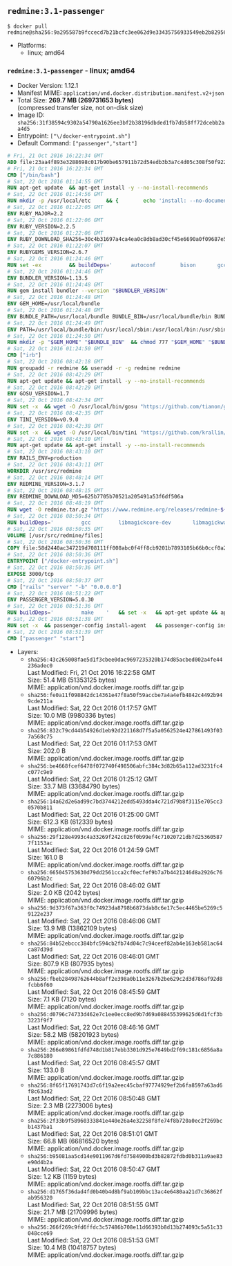 ## `redmine:3.1-passenger`

```console
$ docker pull redmine@sha256:9a295587b9fccecd7b21bcfc3ee062d9e33435756933549eb2b829568f942a38
```

-	Platforms:
	-	linux; amd64

### `redmine:3.1-passenger` - linux; amd64

-	Docker Version: 1.12.1
-	Manifest MIME: `application/vnd.docker.distribution.manifest.v2+json`
-	Total Size: **269.7 MB (269731653 bytes)**  
	(compressed transfer size, not on-disk size)
-	Image ID: `sha256:31f38594c9302a54790a1626ee3bf2b38196dbded1fb7db58ff72dcebb2aa4d5`
-	Entrypoint: `["\/docker-entrypoint.sh"]`
-	Default Command: `["passenger","start"]`

```dockerfile
# Fri, 21 Oct 2016 16:22:34 GMT
ADD file:23aa4f893e3288698c017b90be657911b72d54edb3b3a7c4d05c308f50f9228f in / 
# Fri, 21 Oct 2016 16:22:34 GMT
CMD ["/bin/bash"]
# Sat, 22 Oct 2016 01:14:55 GMT
RUN apt-get update 	&& apt-get install -y --no-install-recommends 		bzip2 		ca-certificates 		libffi-dev 		libgdbm3 		libssl-dev 		libyaml-dev 		procps 		zlib1g-dev 	&& rm -rf /var/lib/apt/lists/*
# Sat, 22 Oct 2016 01:14:56 GMT
RUN mkdir -p /usr/local/etc 	&& { 		echo 'install: --no-document'; 		echo 'update: --no-document'; 	} >> /usr/local/etc/gemrc
# Sat, 22 Oct 2016 01:22:05 GMT
ENV RUBY_MAJOR=2.2
# Sat, 22 Oct 2016 01:22:06 GMT
ENV RUBY_VERSION=2.2.5
# Sat, 22 Oct 2016 01:22:06 GMT
ENV RUBY_DOWNLOAD_SHA256=30c4b31697a4ca4ea0c8db8ad30cf45e6690a0f09687e5d483c933c03ca335e3
# Sat, 22 Oct 2016 01:22:07 GMT
ENV RUBYGEMS_VERSION=2.6.7
# Sat, 22 Oct 2016 01:24:46 GMT
RUN set -ex 		&& buildDeps=' 		autoconf 		bison 		gcc 		libbz2-dev 		libgdbm-dev 		libglib2.0-dev 		libncurses-dev 		libreadline-dev 		libxml2-dev 		libxslt-dev 		make 		ruby 		wget 	' 	&& apt-get update 	&& apt-get install -y --no-install-recommends $buildDeps 	&& rm -rf /var/lib/apt/lists/* 		&& wget -O ruby.tar.gz "https://cache.ruby-lang.org/pub/ruby/$RUBY_MAJOR/ruby-$RUBY_VERSION.tar.gz" 	&& echo "$RUBY_DOWNLOAD_SHA256 *ruby.tar.gz" | sha256sum -c - 		&& mkdir -p /usr/src/ruby 	&& tar -xzf ruby.tar.gz -C /usr/src/ruby --strip-components=1 	&& rm ruby.tar.gz 		&& cd /usr/src/ruby 		&& { 		echo '#define ENABLE_PATH_CHECK 0'; 		echo; 		cat file.c; 	} > file.c.new 	&& mv file.c.new file.c 		&& autoconf 	&& ./configure --disable-install-doc 	&& make -j"$(nproc)" 	&& make install 		&& apt-get purge -y --auto-remove $buildDeps 	&& cd / 	&& rm -r /usr/src/ruby 		&& gem update --system "$RUBYGEMS_VERSION"
# Sat, 22 Oct 2016 01:24:46 GMT
ENV BUNDLER_VERSION=1.13.5
# Sat, 22 Oct 2016 01:24:48 GMT
RUN gem install bundler --version "$BUNDLER_VERSION"
# Sat, 22 Oct 2016 01:24:48 GMT
ENV GEM_HOME=/usr/local/bundle
# Sat, 22 Oct 2016 01:24:48 GMT
ENV BUNDLE_PATH=/usr/local/bundle BUNDLE_BIN=/usr/local/bundle/bin BUNDLE_SILENCE_ROOT_WARNING=1 BUNDLE_APP_CONFIG=/usr/local/bundle
# Sat, 22 Oct 2016 01:24:49 GMT
ENV PATH=/usr/local/bundle/bin:/usr/local/sbin:/usr/local/bin:/usr/sbin:/usr/bin:/sbin:/bin
# Sat, 22 Oct 2016 01:24:50 GMT
RUN mkdir -p "$GEM_HOME" "$BUNDLE_BIN" 	&& chmod 777 "$GEM_HOME" "$BUNDLE_BIN"
# Sat, 22 Oct 2016 01:24:50 GMT
CMD ["irb"]
# Sat, 22 Oct 2016 08:42:18 GMT
RUN groupadd -r redmine && useradd -r -g redmine redmine
# Sat, 22 Oct 2016 08:42:29 GMT
RUN apt-get update && apt-get install -y --no-install-recommends 		ca-certificates 		wget 	&& rm -rf /var/lib/apt/lists/*
# Sat, 22 Oct 2016 08:42:29 GMT
ENV GOSU_VERSION=1.7
# Sat, 22 Oct 2016 08:42:34 GMT
RUN set -x 	&& wget -O /usr/local/bin/gosu "https://github.com/tianon/gosu/releases/download/$GOSU_VERSION/gosu-$(dpkg --print-architecture)" 	&& wget -O /usr/local/bin/gosu.asc "https://github.com/tianon/gosu/releases/download/$GOSU_VERSION/gosu-$(dpkg --print-architecture).asc" 	&& export GNUPGHOME="$(mktemp -d)" 	&& gpg --keyserver ha.pool.sks-keyservers.net --recv-keys B42F6819007F00F88E364FD4036A9C25BF357DD4 	&& gpg --batch --verify /usr/local/bin/gosu.asc /usr/local/bin/gosu 	&& rm -r "$GNUPGHOME" /usr/local/bin/gosu.asc 	&& chmod +x /usr/local/bin/gosu 	&& gosu nobody true
# Sat, 22 Oct 2016 08:42:35 GMT
ENV TINI_VERSION=v0.9.0
# Sat, 22 Oct 2016 08:42:38 GMT
RUN set -x 	&& wget -O /usr/local/bin/tini "https://github.com/krallin/tini/releases/download/$TINI_VERSION/tini" 	&& wget -O /usr/local/bin/tini.asc "https://github.com/krallin/tini/releases/download/$TINI_VERSION/tini.asc" 	&& export GNUPGHOME="$(mktemp -d)" 	&& gpg --keyserver ha.pool.sks-keyservers.net --recv-keys 6380DC428747F6C393FEACA59A84159D7001A4E5 	&& gpg --batch --verify /usr/local/bin/tini.asc /usr/local/bin/tini 	&& rm -r "$GNUPGHOME" /usr/local/bin/tini.asc 	&& chmod +x /usr/local/bin/tini 	&& tini -h
# Sat, 22 Oct 2016 08:43:10 GMT
RUN apt-get update && apt-get install -y --no-install-recommends 		imagemagick 		libmysqlclient18 		libpq5 		libsqlite3-0 				bzr 		git 		mercurial 		openssh-client 		subversion 	&& rm -rf /var/lib/apt/lists/*
# Sat, 22 Oct 2016 08:43:10 GMT
ENV RAILS_ENV=production
# Sat, 22 Oct 2016 08:43:11 GMT
WORKDIR /usr/src/redmine
# Sat, 22 Oct 2016 08:48:14 GMT
ENV REDMINE_VERSION=3.1.7
# Sat, 22 Oct 2016 08:48:15 GMT
ENV REDMINE_DOWNLOAD_MD5=625b7705b70521a205491a53f6df506a
# Sat, 22 Oct 2016 08:48:19 GMT
RUN wget -O redmine.tar.gz "https://www.redmine.org/releases/redmine-${REDMINE_VERSION}.tar.gz" 	&& echo "$REDMINE_DOWNLOAD_MD5 redmine.tar.gz" | md5sum -c - 	&& tar -xvf redmine.tar.gz --strip-components=1 	&& rm redmine.tar.gz files/delete.me log/delete.me 	&& mkdir -p tmp/pdf public/plugin_assets 	&& chown -R redmine:redmine ./
# Sat, 22 Oct 2016 08:50:34 GMT
RUN buildDeps=' 		gcc 		libmagickcore-dev 		libmagickwand-dev 		libmysqlclient-dev 		libpq-dev 		libsqlite3-dev 		make 		patch 	' 	&& set -ex 	&& apt-get update && apt-get install -y $buildDeps --no-install-recommends 	&& rm -rf /var/lib/apt/lists/* 	&& bundle install --without development test 	&& for adapter in mysql2 postgresql sqlite3; do 		echo "$RAILS_ENV:" > ./config/database.yml; 		echo "  adapter: $adapter" >> ./config/database.yml; 		bundle install --without development test; 	done 	&& rm ./config/database.yml 	&& apt-get purge -y --auto-remove $buildDeps
# Sat, 22 Oct 2016 08:50:35 GMT
VOLUME [/usr/src/redmine/files]
# Sat, 22 Oct 2016 08:50:36 GMT
COPY file:58d2440ac347219d708111ff008abc0f4ff8cb9201b7893105b66b0ccf0a2521 in / 
# Sat, 22 Oct 2016 08:50:36 GMT
ENTRYPOINT ["/docker-entrypoint.sh"]
# Sat, 22 Oct 2016 08:50:36 GMT
EXPOSE 3000/tcp
# Sat, 22 Oct 2016 08:50:37 GMT
CMD ["rails" "server" "-b" "0.0.0.0"]
# Sat, 22 Oct 2016 08:51:22 GMT
ENV PASSENGER_VERSION=5.0.30
# Sat, 22 Oct 2016 08:51:36 GMT
RUN buildDeps=' 		make 	' 	&& set -x 	&& apt-get update && apt-get install -y --no-install-recommends $buildDeps && rm -rf /var/lib/apt/lists/* 	&& gem install passenger --version "$PASSENGER_VERSION" 	&& apt-get purge -y --auto-remove $buildDeps
# Sat, 22 Oct 2016 08:51:38 GMT
RUN set -x 	&& passenger-config install-agent 	&& passenger-config install-standalone-runtime
# Sat, 22 Oct 2016 08:51:39 GMT
CMD ["passenger" "start"]
```

-	Layers:
	-	`sha256:43c265008fae5d1f3cbee0dac9697235320b174d85acbed002a4fe44236adec0`  
		Last Modified: Fri, 21 Oct 2016 16:22:58 GMT  
		Size: 51.4 MB (51353125 bytes)  
		MIME: application/vnd.docker.image.rootfs.diff.tar.gzip
	-	`sha256:fe0a11f098842dc14361e47f8a50f59accbe7a4a4efb4842c4492b949cde211a`  
		Last Modified: Sat, 22 Oct 2016 01:17:57 GMT  
		Size: 10.0 MB (9980336 bytes)  
		MIME: application/vnd.docker.image.rootfs.diff.tar.gzip
	-	`sha256:832c79cd44b54926d1eb92d221168d7f5a5a0562524e427861493f037a568c75`  
		Last Modified: Sat, 22 Oct 2016 01:17:53 GMT  
		Size: 202.0 B  
		MIME: application/vnd.docker.image.rootfs.diff.tar.gzip
	-	`sha256:be4668fcef6478f072740f498506abfc384c3d82b65a112ad3231fc4c077c9e9`  
		Last Modified: Sat, 22 Oct 2016 01:25:12 GMT  
		Size: 33.7 MB (33684790 bytes)  
		MIME: application/vnd.docker.image.rootfs.diff.tar.gzip
	-	`sha256:14a62d2e6ad99c7bd3744212edd5493dda4c721d79b8f3115e705cc30570b811`  
		Last Modified: Sat, 22 Oct 2016 01:25:00 GMT  
		Size: 612.3 KB (612339 bytes)  
		MIME: application/vnd.docker.image.rootfs.diff.tar.gzip
	-	`sha256:29f128e4993c4a33269f242c826f0b99ef4c71020721db7d253605877f1153ac`  
		Last Modified: Sat, 22 Oct 2016 01:24:59 GMT  
		Size: 161.0 B  
		MIME: application/vnd.docker.image.rootfs.diff.tar.gzip
	-	`sha256:665045753630d79dd2561cca2cf0ecfef9b7a7b4421246d8a2926c7660796b2c`  
		Last Modified: Sat, 22 Oct 2016 08:46:02 GMT  
		Size: 2.0 KB (2042 bytes)  
		MIME: application/vnd.docker.image.rootfs.diff.tar.gzip
	-	`sha256:9d373f67a363f0c74923da8798b6873dab8c6e17c5ec4465be5269c59122e237`  
		Last Modified: Sat, 22 Oct 2016 08:46:06 GMT  
		Size: 13.9 MB (13862109 bytes)  
		MIME: application/vnd.docker.image.rootfs.diff.tar.gzip
	-	`sha256:84b52ebccc384bfc594cb2fb74d04c7c94ceef82ab4e163eb581ac64ca87d39d`  
		Last Modified: Sat, 22 Oct 2016 08:46:01 GMT  
		Size: 807.9 KB (807935 bytes)  
		MIME: application/vnd.docker.image.rootfs.diff.tar.gzip
	-	`sha256:fbeb28498762644b8aff2e398a0b11e3267b2be629c2d3d786af92d8fcbb6f60`  
		Last Modified: Sat, 22 Oct 2016 08:45:59 GMT  
		Size: 7.1 KB (7120 bytes)  
		MIME: application/vnd.docker.image.rootfs.diff.tar.gzip
	-	`sha256:d0796c74733d462e7c1ee0ecc8ed9b7d69a088455399625d6d1fcf3b3223f9f7`  
		Last Modified: Sat, 22 Oct 2016 08:46:16 GMT  
		Size: 58.2 MB (58201923 bytes)  
		MIME: application/vnd.docker.image.rootfs.diff.tar.gzip
	-	`sha256:266e89861fdfd748d1b817ebb3301d925e7649bd2f69c181c6856a8a7c886180`  
		Last Modified: Sat, 22 Oct 2016 08:45:57 GMT  
		Size: 133.0 B  
		MIME: application/vnd.docker.image.rootfs.diff.tar.gzip
	-	`sha256:8f65f17691743d7c6f19a2eec45cbaf97774929ef2b6fa8597a63ad6f8c63ad2`  
		Last Modified: Sat, 22 Oct 2016 08:50:48 GMT  
		Size: 2.3 MB (2273006 bytes)  
		MIME: application/vnd.docker.image.rootfs.diff.tar.gzip
	-	`sha256:2f33b9f58960333841e440e26a4e32258f8fe74f8b720a0ec2f269bcb1437ba1`  
		Last Modified: Sat, 22 Oct 2016 08:51:01 GMT  
		Size: 66.8 MB (66816520 bytes)  
		MIME: application/vnd.docker.image.rootfs.diff.tar.gzip
	-	`sha256:b95081aa5cd14e9011967d6fd7584900bd3b82872fdbd0b311a9ae83e90d4b2a`  
		Last Modified: Sat, 22 Oct 2016 08:50:47 GMT  
		Size: 1.2 KB (1159 bytes)  
		MIME: application/vnd.docker.image.rootfs.diff.tar.gzip
	-	`sha256:d1765f36dad4fd0b40b4d8bf9ab109bbc13ac4e6480aa21d7c36862fab956320`  
		Last Modified: Sat, 22 Oct 2016 08:51:55 GMT  
		Size: 21.7 MB (21709996 bytes)  
		MIME: application/vnd.docker.image.rootfs.diff.tar.gzip
	-	`sha256:266f269c9fd6ffdc3c57486b708e11d66393b8d13b274093c5a51c33048cce69`  
		Last Modified: Sat, 22 Oct 2016 08:51:53 GMT  
		Size: 10.4 MB (10418757 bytes)  
		MIME: application/vnd.docker.image.rootfs.diff.tar.gzip
